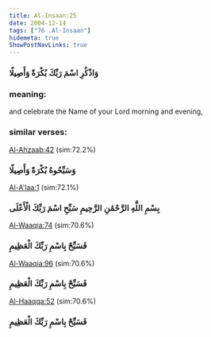 ```yaml
---
title: Al-Insaan:25
date: 2004-12-14
tags: ["76 .Al-Insaan"]
hidemeta: true 
ShowPostNavLinks: true 
---
```

### وَاذْكُرِ اسْمَ رَبِّكَ بُكْرَةً وَأَصِيلًا
### meaning: 
and celebrate the Name of your Lord morning and evening,
### similar verses: 

[Al-Ahzaab:42](/33/42) (sim:72.2%)

### وَسَبِّحُوهُ بُكْرَةً وَأَصِيلًا

[Al-A'laa:1](/87/1) (sim:72.1%)

### بِسْمِ اللَّهِ الرَّحْمَٰنِ الرَّحِيمِ سَبِّحِ اسْمَ رَبِّكَ الْأَعْلَى

[Al-Waaqia:74](/56/74) (sim:70.6%)

### فَسَبِّحْ بِاسْمِ رَبِّكَ الْعَظِيمِ

[Al-Waaqia:96](/56/96) (sim:70.6%)

### فَسَبِّحْ بِاسْمِ رَبِّكَ الْعَظِيمِ

[Al-Haaqqa:52](/69/52) (sim:70.6%)

### فَسَبِّحْ بِاسْمِ رَبِّكَ الْعَظِيمِ
